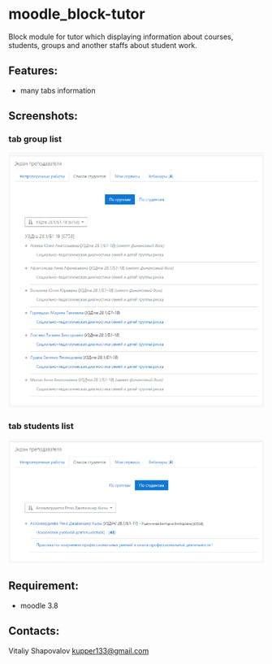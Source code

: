 # moodle_block-tutor

Block module for tutor which displaying information about courses, students, groups and another staffs about student work.

## Features:

- many tabs information

## Screenshots:

### tab group list

<img src="https://github.com/reoxidant/moodle_block-tutor/blob/master/screenshots/screen_group.png" width=800/> 

### tab students list

<img src="https://github.com/reoxidant/moodle_block-tutor/blob/master/screenshots/screen_student.png" width=800/>

## Requirement:

- moodle 3.8

## Contacts:

Vitaliy Shapovalov kupper133@gmail.com
